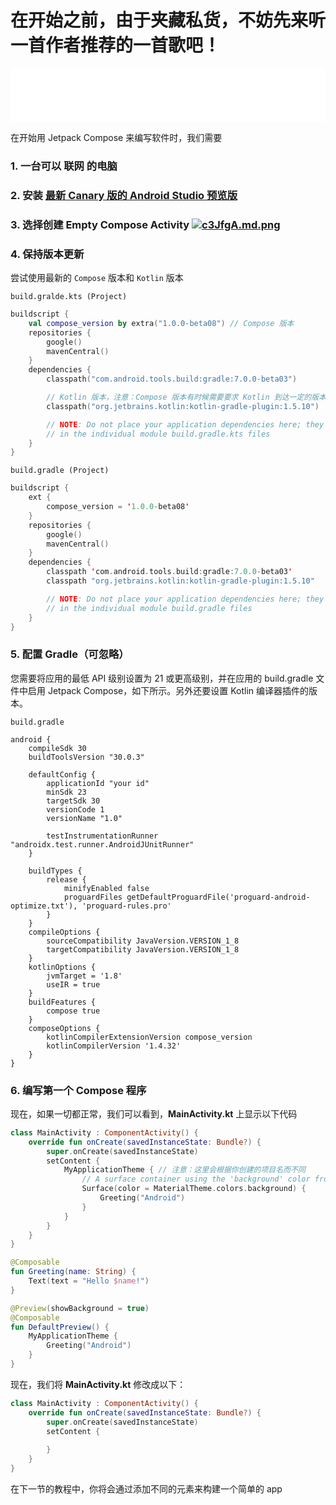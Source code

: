 
# 在开始之前，由于夹藏私货，不妨先来听一首作者推荐的一首歌吧！

<iframe frameborder="no" border="0" marginwidth="0" marginheight="0" width="100%" height=86 src="//music.163.com/outchain/player?type=2&id=1357774614&auto=0&height=66"></iframe>

在开始用 Jetpack Compose 来编写软件时，我们需要

### 1. 一台可以 **联网** 的电脑
### 2. **安装** [最新 Canary 版的 Android Studio 预览版](https://developer.android.com/studio/preview)
### 3. 选择创建 **Empty Compose Activity** [![c3JfgA.md.png](https://z3.ax1x.com/2021/04/07/c3JfgA.png)](https://z3.ax1x.com/2021/04/07/c3JfgA.png)

### 4. 保持版本更新

尝试使用最新的 `Compose` 版本和 `Kotlin` 版本

`build.gralde.kts (Project)`

```kotlin
buildscript {
    val compose_version by extra("1.0.0-beta08") // Compose 版本
    repositories {
        google()
        mavenCentral()
    }
    dependencies {
        classpath("com.android.tools.build:gradle:7.0.0-beta03")

        // Kotlin 版本，注意：Compose 版本有时候需要要求 Kotlin 到达一定的版本，请同步更新
        classpath("org.jetbrains.kotlin:kotlin-gradle-plugin:1.5.10")

        // NOTE: Do not place your application dependencies here; they belong
        // in the individual module build.gradle.kts files
    }
}
```

`build.gradle (Project)`

```kotlin
buildscript {
    ext {
        compose_version = '1.0.0-beta08'
    }
    repositories {
        google()
        mavenCentral()
    }
    dependencies {
        classpath 'com.android.tools.build:gradle:7.0.0-beta03'
        classpath "org.jetbrains.kotlin:kotlin-gradle-plugin:1.5.10"

        // NOTE: Do not place your application dependencies here; they belong
        // in the individual module build.gradle files
    }
}
```


### 5. 配置 Gradle（可忽略）

您需要将应用的最低 API 级别设置为 21 或更高级别，并在应用的 build.gradle 文件中启用 Jetpack Compose，如下所示。另外还要设置 Kotlin 编译器插件的版本。

`build.gradle`

```
android {
    compileSdk 30
    buildToolsVersion "30.0.3"

    defaultConfig {
        applicationId "your id"
        minSdk 23
        targetSdk 30
        versionCode 1
        versionName "1.0"

        testInstrumentationRunner "androidx.test.runner.AndroidJUnitRunner"
    }

    buildTypes {
        release {
            minifyEnabled false
            proguardFiles getDefaultProguardFile('proguard-android-optimize.txt'), 'proguard-rules.pro'
        }
    }
    compileOptions {
        sourceCompatibility JavaVersion.VERSION_1_8
        targetCompatibility JavaVersion.VERSION_1_8
    }
    kotlinOptions {
        jvmTarget = '1.8'
        useIR = true
    }
    buildFeatures {
        compose true
    }
    composeOptions {
        kotlinCompilerExtensionVersion compose_version
        kotlinCompilerVersion '1.4.32'
    }
}
```

### 6. 编写第一个 **Compose** 程序
现在，如果一切都正常，我们可以看到，**MainActivity.kt** 上显示以下代码

``` kotlin
class MainActivity : ComponentActivity() {
    override fun onCreate(savedInstanceState: Bundle?) {
        super.onCreate(savedInstanceState)
        setContent {
            MyApplicationTheme { // 注意：这里会根据你创建的项目名而不同
                // A surface container using the 'background' color from the theme
                Surface(color = MaterialTheme.colors.background) {
                    Greeting("Android")
                }
            }
        }
    }
}

@Composable
fun Greeting(name: String) {
    Text(text = "Hello $name!")
}

@Preview(showBackground = true)
@Composable
fun DefaultPreview() {
    MyApplicationTheme {
        Greeting("Android")
    }
}
```
现在，我们将 **MainActivity.kt** 修改成以下：
``` kotlin
class MainActivity : ComponentActivity() {
    override fun onCreate(savedInstanceState: Bundle?) {
        super.onCreate(savedInstanceState)
        setContent {
            
        }
    }
}
```

在下一节的教程中，你将会通过添加不同的元素来构建一个简单的 app